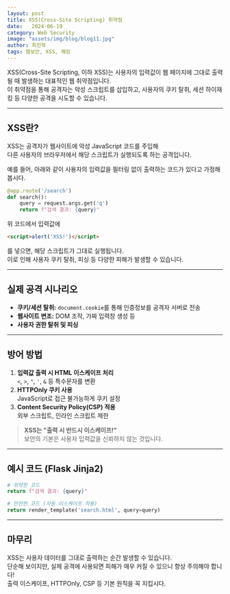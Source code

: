 ```yaml
---
layout: post
title: XSS(Cross-Site Scripting) 취약점
date:   2024-06-19
category: Web Security
image: "assets/img/blog/blog11.jpg"
author: 최진혁
tags: 웹보안, XSS, 해킹
---
```


XSS(Cross-Site Scripting, 이하 XSS)는 사용자의 입력값이 웹 페이지에 그대로 출력될 때 발생하는 대표적인 웹 취약점입니다.  
이 취약점을 통해 공격자는 악성 스크립트를 삽입하고, 사용자의 쿠키 탈취, 세션 하이재킹 등 다양한 공격을 시도할 수 있습니다.

---

## XSS란?

XSS는 공격자가 웹사이트에 악성 JavaScript 코드를 주입해  
다른 사용자의 브라우저에서 해당 스크립트가 실행되도록 하는 공격입니다.

예를 들어, 아래와 같이 사용자의 입력값을 필터링 없이 출력하는 코드가 있다고 가정해봅시다.

```python
@app.route('/search')
def search():
    query = request.args.get('q')
    return f"검색 결과: {query}"
```

위 코드에서 입력값에

```html
<script>alert('XSS!')</script>
```

를 넣으면, 해당 스크립트가 그대로 실행됩니다.  
이로 인해 사용자 쿠키 탈취, 피싱 등 다양한 피해가 발생할 수 있습니다.

---

## 실제 공격 시나리오

- **쿠키/세션 탈취:** `document.cookie`를 통해 인증정보를 공격자 서버로 전송  
- **웹사이트 변조:** DOM 조작, 가짜 입력창 생성 등  
- **사용자 권한 탈취 및 피싱**

---

## 방어 방법

1. **입력값 출력 시 HTML 이스케이프 처리**  
   `<`, `>`, `"`, `'`, `&` 등 특수문자를 변환
2. **HTTPOnly 쿠키 사용**  
   JavaScript로 접근 불가능하게 쿠키 설정
3. **Content Security Policy(CSP) 적용**  
   외부 스크립트, 인라인 스크립트 제한

> **XSS는 "출력 시 반드시 이스케이프!"**  
> 보안의 기본은 사용자 입력값을 신뢰하지 않는 것입니다.

---

## 예시 코드 (Flask Jinja2)

```python
# 취약한 코드
return f"검색 결과: {query}"

# 안전한 코드 (자동 이스케이프 적용)
return render_template('search.html', query=query)
```

---

## 마무리

XSS는 사용자 데이터를 그대로 출력하는 순간 발생할 수 있습니다.  
단순해 보이지만, 실제 공격에 사용되면 피해가 매우 커질 수 있으니 항상 주의해야 합니다!  
출력 이스케이프, HTTPOnly, CSP 등 기본 원칙을 꼭 지킵시다.
